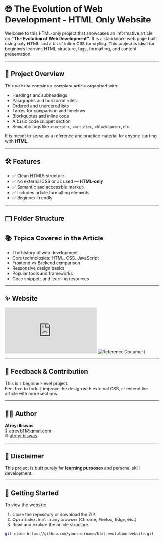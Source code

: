 # 🌐 The Evolution of Web Development - HTML Only Website

Welcome to this HTML-only project that showcases an informative article on **"The Evolution of Web Development"**. It is a standalone web page built using only HTML and a bit of inline CSS for styling. This project is ideal for beginners learning HTML structure, tags, formatting, and content presentation.

---

## 📄 Project Overview

This website contains a complete article organized with:

- Headings and subheadings  
- Paragraphs and horizontal rules  
- Ordered and unordered lists  
- Tables for comparison and timelines  
- Blockquotes and inline code  
- A basic code snippet section  
- Semantic tags like `<section>`, `<article>`, `<blockquote>`, etc.

It is meant to serve as a reference and practice material for anyone starting with **HTML**.

---

## 🛠️ Features

- ✅ Clean HTML5 structure  
- ✅ No external CSS or JS used — **HTML-only**  
- ✅ Semantic and accessible markup  
- ✅ Includes article formatting elements  
- ✅ Beginner-friendly

---

## 🗂️ Folder Structure


## 📚 Topics Covered in the Article

- The history of web development  
- Core technologies: HTML, CSS, JavaScript  
- Frontend vs Backend comparison  
- Responsive design basics  
- Popular tools and frameworks  
- Code snippets and learning resources  

---

## ✨ Website


![Website](http://127.0.0.1:5500/Basics/index.html)
![Reference Document](https://docs.google.com/document/d/1VZ3dQK-PDtxNsNu0gAbI_qZfb8zo2jwyYX94jLw7SH0/edit?usp=sharing)

---

## 📩 Feedback & Contribution

This is a beginner-level project.  
Feel free to fork it, improve the design with external CSS, or extend the article with more sections.

---

## 🙋‍♀️ Author

**Atreyi Biswas**  
📧 [atreyib11@gmail.com](mailto:atreyib11@gmail.com)  
🌐 [atreyi-biswas](https://github.com/atreyi-biswas)

---

## 📌 Disclaimer

This project is built purely for **learning purposes** and personal skill development.

---

## 🚀 Getting Started

To view the website:

1. Clone the repository or download the ZIP.
2. Open `index.html` in any browser (Chrome, Firefox, Edge, etc.)
3. Read and explore the article structure.

```bash
git clone https://github.com/yourusername/html-evolution-website.git

